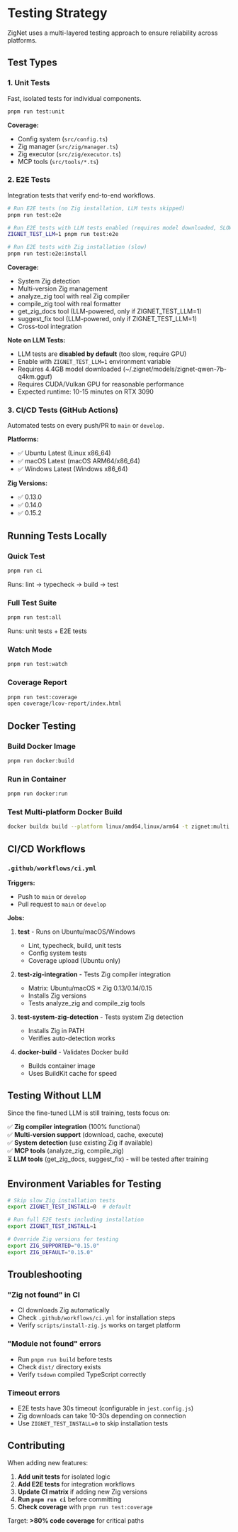 # Testing Strategy

ZigNet uses a multi-layered testing approach to ensure reliability across platforms.

## Test Types

### 1. Unit Tests
Fast, isolated tests for individual components.

```bash
pnpm run test:unit
```

**Coverage:**
- Config system (`src/config.ts`)
- Zig manager (`src/zig/manager.ts`)
- Zig executor (`src/zig/executor.ts`)
- MCP tools (`src/tools/*.ts`)

### 2. E2E Tests
Integration tests that verify end-to-end workflows.

```bash
# Run E2E tests (no Zig installation, LLM tests skipped)
pnpm run test:e2e

# Run E2E tests with LLM tests enabled (requires model downloaded, SLOW ~10-15 min)
ZIGNET_TEST_LLM=1 pnpm run test:e2e

# Run E2E tests with Zig installation (slow)
pnpm run test:e2e:install
```

**Coverage:**
- System Zig detection
- Multi-version Zig management
- analyze_zig tool with real Zig compiler
- compile_zig tool with real formatter
- get_zig_docs tool (LLM-powered, only if ZIGNET_TEST_LLM=1)
- suggest_fix tool (LLM-powered, only if ZIGNET_TEST_LLM=1)
- Cross-tool integration

**Note on LLM Tests:**
- LLM tests are **disabled by default** (too slow, require GPU)
- Enable with `ZIGNET_TEST_LLM=1` environment variable
- Requires 4.4GB model downloaded (~/.zignet/models/zignet-qwen-7b-q4km.gguf)
- Requires CUDA/Vulkan GPU for reasonable performance
- Expected runtime: 10-15 minutes on RTX 3090

### 3. CI/CD Tests (GitHub Actions)
Automated tests on every push/PR to `main` or `develop`.

**Platforms:**
- ✅ Ubuntu Latest (Linux x86_64)
- ✅ macOS Latest (macOS ARM64/x86_64)
- ✅ Windows Latest (Windows x86_64)

**Zig Versions:**
- ✅ 0.13.0
- ✅ 0.14.0
- ✅ 0.15.2

## Running Tests Locally

### Quick Test
```bash
pnpm run ci
```
Runs: lint → typecheck → build → test

### Full Test Suite
```bash
pnpm run test:all
```
Runs: unit tests + E2E tests

### Watch Mode
```bash
pnpm run test:watch
```

### Coverage Report
```bash
pnpm run test:coverage
open coverage/lcov-report/index.html
```

## Docker Testing

### Build Docker Image
```bash
pnpm run docker:build
```

### Run in Container
```bash
pnpm run docker:run
```

### Test Multi-platform Docker Build
```bash
docker buildx build --platform linux/amd64,linux/arm64 -t zignet:multi .
```

## CI/CD Workflows

### `.github/workflows/ci.yml`

**Triggers:**
- Push to `main` or `develop`
- Pull request to `main` or `develop`

**Jobs:**
1. **test** - Runs on Ubuntu/macOS/Windows
   - Lint, typecheck, build, unit tests
   - Config system tests
   - Coverage upload (Ubuntu only)

2. **test-zig-integration** - Tests Zig compiler integration
   - Matrix: Ubuntu/macOS × Zig 0.13/0.14/0.15
   - Installs Zig versions
   - Tests analyze_zig and compile_zig tools

3. **test-system-zig-detection** - Tests system Zig detection
   - Installs Zig in PATH
   - Verifies auto-detection works

4. **docker-build** - Validates Docker build
   - Builds container image
   - Uses BuildKit cache for speed

## Testing Without LLM

Since the fine-tuned LLM is still training, tests focus on:

✅ **Zig compiler integration** (100% functional)  
✅ **Multi-version support** (download, cache, execute)  
✅ **System detection** (use existing Zig if available)  
✅ **MCP tools** (analyze_zig, compile_zig)  
⏳ **LLM tools** (get_zig_docs, suggest_fix) - will be tested after training

## Environment Variables for Testing

```bash
# Skip slow Zig installation tests
export ZIGNET_TEST_INSTALL=0  # default

# Run full E2E tests including installation
export ZIGNET_TEST_INSTALL=1

# Override Zig versions for testing
export ZIG_SUPPORTED="0.15.0"
export ZIG_DEFAULT="0.15.0"
```

## Troubleshooting

### "Zig not found" in CI
- CI downloads Zig automatically
- Check `.github/workflows/ci.yml` for installation steps
- Verify `scripts/install-zig.js` works on target platform

### "Module not found" errors
- Run `pnpm run build` before tests
- Check `dist/` directory exists
- Verify `tsdown` compiled TypeScript correctly

### Timeout errors
- E2E tests have 30s timeout (configurable in `jest.config.js`)
- Zig downloads can take 10-30s depending on connection
- Use `ZIGNET_TEST_INSTALL=0` to skip installation tests

## Contributing

When adding new features:

1. **Add unit tests** for isolated logic
2. **Add E2E tests** for integration workflows
3. **Update CI matrix** if adding new Zig versions
4. **Run `pnpm run ci`** before committing
5. **Check coverage** with `pnpm run test:coverage`

Target: **>80% code coverage** for critical paths
